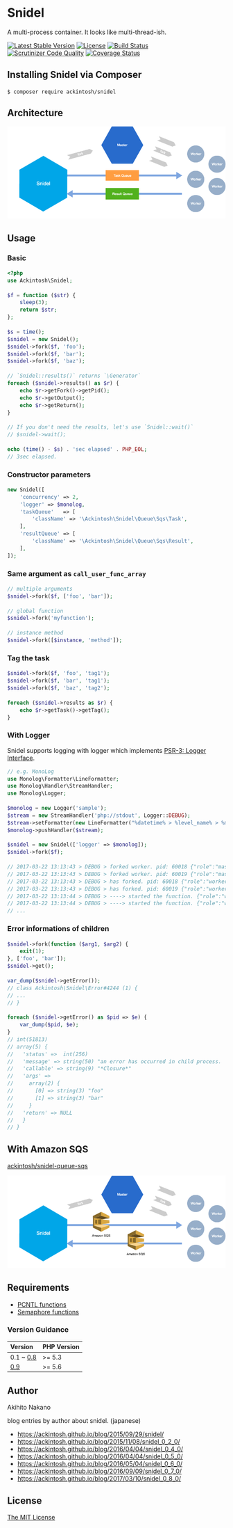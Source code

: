 # Snidel

A multi-process container. It looks like multi-thread-ish.

[![Latest Stable Version](https://poser.pugx.org/ackintosh/snidel/v/stable)](https://packagist.org/packages/ackintosh/snidel) [![License](https://poser.pugx.org/ackintosh/snidel/license)](https://packagist.org/packages/ackintosh/snidel) [![Build Status](https://travis-ci.org/ackintosh/snidel.svg?branch=master)](https://travis-ci.org/ackintosh/snidel) [![Scrutinizer Code Quality](https://scrutinizer-ci.com/g/ackintosh/snidel/badges/quality-score.png?b=master)](https://scrutinizer-ci.com/g/ackintosh/snidel/?branch=master) [![Coverage Status](https://coveralls.io/repos/github/ackintosh/snidel/badge.svg?branch=master)](https://coveralls.io/github/ackintosh/snidel?branch=master)

## Installing Snidel via Composer

```
$ composer require ackintosh/snidel
```

## Architecture

![Master - Worker Architecture](images/0.8_pluggable_queue.png)

## Usage

### Basic

```php
<?php
use Ackintosh\Snidel;

$f = function ($str) {
    sleep(3);
    return $str;
};

$s = time();
$snidel = new Snidel();
$snidel->fork($f, 'foo');
$snidel->fork($f, 'bar');
$snidel->fork($f, 'baz');

// `Snidel::results()` returns `\Generator`
foreach ($snidel->results() as $r) {
    echo $r->getFork()->getPid();
    echo $r->getOutput();
    echo $r->getReturn();
}

// If you don't need the results, let's use `Snidel::wait()`
// $snidel->wait();

echo (time() - $s) . 'sec elapsed' . PHP_EOL;
// 3sec elapsed.
```

### Constructor parameters

```php
new Snidel([
    'concurrency' => 2,
    'logger' => $monolog,
    'taskQueue'   => [
        'className' => '\Ackintosh\Snidel\Queue\Sqs\Task',
    ],
    'resultQueue' => [
        'className' => '\Ackintosh\Snidel\Queue\Sqs\Result',
    ],
]);
```

### Same argument as `call_user_func_array`

```php
// multiple arguments
$snidel->fork($f, ['foo', 'bar']);

// global function
$snidel->fork('myfunction');

// instance method
$snidel->fork([$instance, 'method']);

```

### Tag the task

```php
$snidel->fork($f, 'foo', 'tag1');
$snidel->fork($f, 'bar', 'tag1');
$snidel->fork($f, 'baz', 'tag2');

foreach ($snidel->results as $r) {
    echo $r->getTask()->getTag();
}
```

### With Logger

Snidel supports logging with logger which implements [PSR-3: Logger Interface](http://www.php-fig.org/psr/psr-3/).

```php
// e.g. MonoLog
use Monolog\Formatter\LineFormatter;
use Monolog\Handler\StreamHandler;
use Monolog\Logger;

$monolog = new Logger('sample');
$stream = new StreamHandler('php://stdout', Logger::DEBUG);
$stream->setFormatter(new LineFormatter("%datetime% > %level_name% > %message% %context%\n"));
$monolog->pushHandler($stream);

$snidel = new Snidel(['logger' => $monolog]);
$snidel->fork($f);

// 2017-03-22 13:13:43 > DEBUG > forked worker. pid: 60018 {"role":"master","pid":60017}
// 2017-03-22 13:13:43 > DEBUG > forked worker. pid: 60019 {"role":"master","pid":60017}
// 2017-03-22 13:13:43 > DEBUG > has forked. pid: 60018 {"role":"worker","pid":60018}
// 2017-03-22 13:13:43 > DEBUG > has forked. pid: 60019 {"role":"worker","pid":60019}
// 2017-03-22 13:13:44 > DEBUG > ----> started the function. {"role":"worker","pid":60018}
// 2017-03-22 13:13:44 > DEBUG > ----> started the function. {"role":"worker","pid":60019}
// ...

```

### Error informations of children

```php
$snidel->fork(function ($arg1, $arg2) {
    exit(1);
}, ['foo', 'bar']);
$snidel->get();

var_dump($snidel->getError());
// class Ackintosh\Snidel\Error#4244 (1) {
// ...
// }

foreach ($snidel->getError() as $pid => $e) {
    var_dump($pid, $e);
}
// int(51813)
// array(5) {
//   'status' =>  int(256)
//   'message' => string(50) "an error has occurred in child process.
//   'callable' => string(9) "*Closure*"
//   'args' =>
//     array(2) {
//       [0] => string(3) "foo"
//       [1] => string(3) "bar"
//     }
//   'return' => NULL
//   }
// }
```

## With Amazon SQS

[ackintosh/snidel-queue-sqs](https://github.com/ackintosh/snidel-queue-sqs)

![with amazon sqs](images/snidel-queue-sqs.png)


## Requirements

- [PCNTL functions](http://php.net/manual/en/ref.pcntl.php)
- [Semaphore functions](http://php.net/manual/en/ref.sem.php)

### Version Guidance

| Version   | PHP Version |
|:----------|:------------|
| 0.1 ~ [0.8](https://github.com/ackintosh/snidel/releases/tag/0.8.0)    | >= 5.3      |
| [0.9](https://github.com/ackintosh/snidel/releases/tag/0.9.0) | >= 5.6      |

## Author

Akihito Nakano

blog entries by author about snidel. (japanese)

- https://ackintosh.github.io/blog/2015/09/29/snidel/
- https://ackintosh.github.io/blog/2015/11/08/snidel_0_2_0/
- https://ackintosh.github.io/blog/2016/04/04/snidel_0_4_0/
- https://ackintosh.github.io/blog/2016/04/04/snidel_0_5_0/
- https://ackintosh.github.io/blog/2016/05/04/snidel_0_6_0/
- https://ackintosh.github.io/blog/2016/09/09/snidel_0_7_0/
- https://ackintosh.github.io/blog/2017/03/10/snidel_0_8_0/

## License

[The MIT License](http://opensource.org/licenses/MIT)
